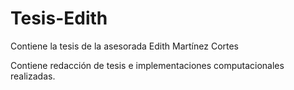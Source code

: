 # Tesis-Edith
Contiene la tesis de la asesorada Edith Martínez Cortes

Contiene redacción de tesis e implementaciones computacionales realizadas.

